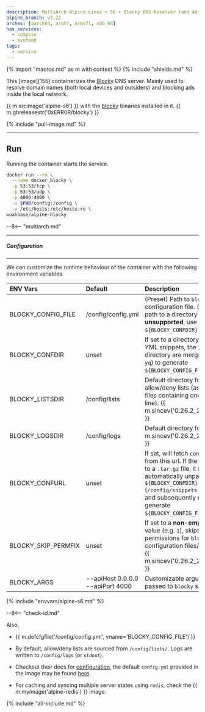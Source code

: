 ```yaml
---
description: MultiArch Alpine Linux + S6 + Blocky DNS-Resolver (and Ad-Blocker)
alpine_branch: v3.22
arches: [aarch64, armhf, armv7l, x86_64]
has_services:
  - compose
  - systemd
tags:
  - service
---
```


{% import "macros.md" as m with context %}
{% include "shields.md" %}

This [image][155] containerizes the [Blocky][1] DNS server. Mainly used to
resolve domain names (both local devices and outsiders) and blocking ads inside
the local network.

{{ m.srcimage('alpine-s6') }} with the [blocky][2] binaries
installed in it. {{ m.ghreleasestr('0xERR0R/blocky') }}

{% include "pull-image.md" %}

---
Run
---

Running the container starts the service.

``` sh
docker run --rm \
  --name docker_blocky \
  -p 53:53/tcp \
  -p 53:53/udp \
  -p 4000:4000 \
  -v $PWD/config:/config \
  -v /etc/hosts:/etc/hosts:ro \
woahbase/alpine-blocky
```

--8<-- "multiarch.md"

---
##### Configuration
---

We can customize the runtime behaviour of the container with the
following environment variables.

| ENV Vars            | Default                          | Description
| :---                | :---                             | :---
| BLOCKY_CONFIG_FILE  | /config/config.yml               | (Preset) Path to `blocky` configuration file. (Setting this path to a directory is **unsupported**, use `${BLOCKY_CONFDIR}` instead.)
| BLOCKY_CONFDIR      | unset                            | If set to a directory containing YML snippets, the files in this directory are merged (using `yq`) to generate `${BLOCKY_CONFIG_FILE}`.
| BLOCKY_LISTSDIR     | /config/lists                    | Default directory for allow/deny lists (as plain `.txt` files containing one host per line). {{ m.sincev('0.26.2_20250722') }}
| BLOCKY_LOGSDIR      | /config/logs                     | Default directory for logs. {{ m.sincev('0.26.2_20250722') }}
| BLOCKY_CONFURL      | unset                            | If set, will fetch `config.yml` from this url. If the url points to a `.tar.gz` file, it is automatically unpacked inside `${BLOCKY_CONFDIR}` (`/config/snippets` by default) and subsequently merged to generate `${BLOCKY_CONFIG_FILE}`.
| BLOCKY_SKIP_PERMFIX | unset                            | If set to a **non-empty-string** value (e.g. `1`), skips fixing permissions for `blocky` configuration files/directories. {{ m.sincev('0.26.2_20250722') }}
| BLOCKY_ARGS         | --apiHost 0.0.0.0 --apiPort 4000 | Customizable arguments passed to `blocky` service.
{% include "envvars/alpine-s6.md" %}

--8<-- "check-id.md"

Also,

* {{ m.defcfgfile('/config/config.yml', vname='BLOCKY_CONFIG_FILE') }}

* By default, allow/deny lists are sourced from `/config/lists/`.
  Logs are written to `/config/logs` (or `stdout`).

* Checkout their docs for [configuration][3], the default
  `config.yml` provided in the image may be found [here][4].

* For caching and syncing multiple server states using `redis`,
  check the {{ m.myimage('alpine-redis') }} image.

[1]: https://0xerr0r.github.io/blocky/
[2]: https://github.com/0xERR0R/blocky/releases
[3]: https://0xerr0r.github.io/blocky/configuration/
[4]: https://raw.githubusercontent.com/0xERR0R/blocky/main/docs/config.yml

{% include "all-include.md" %}
